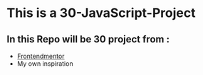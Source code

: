 # This is a 30-JavaScript-Project 
## In this Repo will be 30 project from :

- [Frontendmentor](https://www.frontendmentor.io/challenges)
- My own inspiration
